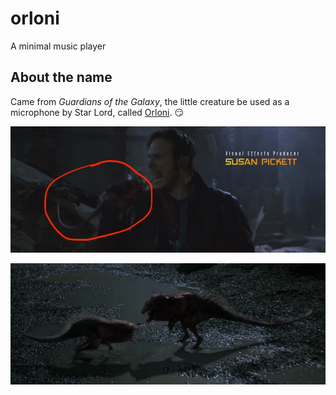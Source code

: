 # orloni
A minimal music player

## About the name

Came from *Guardians of the Galaxy*, the little creature be used as a microphone by Star Lord, called [Orloni](http://marvelcinematicuniverse.wikia.com/wiki/Orloni). :smirk:

![guardians-of-the-galaxy](doc/guardians-of-the-galaxy.jpg)



![Orloni3](doc/Orloni3.png)
